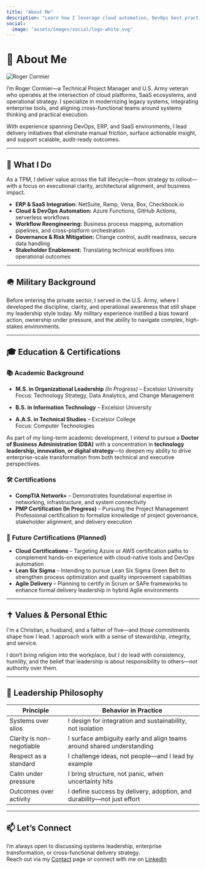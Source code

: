 ```yaml
---
title: "About Me"
description: "Learn how I leverage cloud automation, DevOps best practices, and SaaS integrations to drive digital strategy and measurable impact."
social:
  image: "assets/images/social/logo-white.svg"
---
```


# 👤 About Me

![Roger Cormier](https://www.rcormier.dev/assets/images/IMG_1242.JPG)

I’m Roger Cormier—a Technical Project Manager and U.S. Army veteran who operates at the intersection of cloud platforms, SaaS ecosystems, and operational strategy. I specialize in modernizing legacy systems, integrating enterprise tools, and aligning cross-functional teams around systems thinking and practical execution.

With experience spanning DevOps, ERP, and SaaS environments, I lead delivery initiatives that eliminate manual friction, surface actionable insight, and support scalable, audit-ready outcomes.

---

## 💼 What I Do

As a TPM, I deliver value across the full lifecycle—from strategy to rollout—with a focus on executional clarity, architectural alignment, and business impact.

- **ERP & SaaS Integration:** NetSuite, Ramp, Vena, Box, Checkbook.io  
- **Cloud & DevOps Automation:** Azure Functions, GitHub Actions, serverless workflows  
- **Workflow Reengineering:** Business process mapping, automation pipelines, and cross-platform orchestration  
- **Governance & Risk Mitigation:** Change control, audit readiness, secure data handling  
- **Stakeholder Enablement:** Translating technical workflows into operational outcomes

---

## 🪖 Military Background

Before entering the private sector, I served in the U.S. Army, where I developed the discipline, clarity, and operational awareness that still shape my leadership style today. My military experience instilled a bias toward action, ownership under pressure, and the ability to navigate complex, high-stakes environments.

---

## 🎓 Education & Certifications

### 📚 Academic Background

- **M.S. in Organizational Leadership** *(In Progress)* – Excelsior University  
  Focus: Technology Strategy, Data Analytics, and Change Management  

- **B.S. in Information Technology** – Excelsior University  

- **A.A.S. in Technical Studies** – Excelsior College  
  Focus: Computer Technologies  

As part of my long-term academic development, I intend to pursue a **Doctor of Business Administration (DBA)** with a concentration in **technology leadership, innovation, or digital strategy**—to deepen my ability to drive enterprise-scale transformation from both technical and executive perspectives.

### 🛠 Certifications

- **CompTIA Network+** – Demonstrates foundational expertise in networking, infrastructure, and system connectivity  
- **PMP Certification (In Progress)** – Pursuing the Project Management Professional certification to formalize knowledge of project governance, stakeholder alignment, and delivery execution  

### 🎯 Future Certifications (Planned)

- **Cloud Certifications** – Targeting Azure or AWS certification paths to complement hands-on experience with cloud-native tools and DevOps automation  
- **Lean Six Sigma** – Intending to pursue Lean Six Sigma Green Belt to strengthen process optimization and quality improvement capabilities  
- **Agile Delivery** – Planning to certify in Scrum or SAFe frameworks to enhance formal delivery leadership in hybrid Agile environments


---

## ✝️ Values & Personal Ethic

I'm a Christian, a husband, and a father of five—and those commitments shape how I lead. I approach work with a sense of stewardship, integrity, and service.

I don’t bring religion into the workplace, but I do lead with consistency, humility, and the belief that leadership is about responsibility to others—not authority over them.

---

## 🧠 Leadership Philosophy

| Principle             | Behavior in Practice                              |
|-----------------------|---------------------------------------------------|
| Systems over silos    | I design for integration and sustainability, not isolation |
| Clarity is non-negotiable | I surface ambiguity early and align teams around shared understanding |
| Respect as a standard | I challenge ideas, not people—and I lead by example |
| Calm under pressure   | I bring structure, not panic, when uncertainty hits |
| Outcomes over activity| I define success by delivery, adoption, and durability—not just effort |

---

## 📫 Let’s Connect

I’m always open to discussing systems leadership, enterprise transformation, or cross-functional delivery strategy.  
Reach out via my [Contact](../contact/index.md) page or connect with me on [LinkedIn](https:/)
